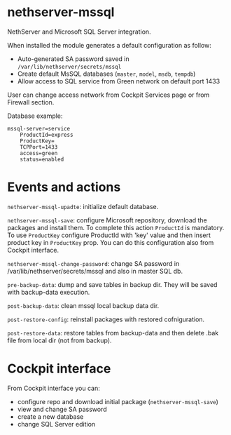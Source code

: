 # nethserver-mssql
NethServer and Microsoft SQL Server integration.

When installed the module generates a default configuration as follow:
* Auto-generated SA password saved in `/var/lib/nethserver/secrets/mssql`
* Create default MsSQL databases (`master`, `model`, `msdb`, `tempdb`)
* Allow access to SQL service from Green network on default port 1433

User can change access network from Cockpit Services page or from Firewall section.

Database example:

    mssql-server=service
        ProductId=express
        ProductKey=
        TCPPort=1433
        access=green
        status=enabled


Events and actions
==================

`nethserver-mssql-upadte`: initialize default database.

`nethserver-mssql-save`: configure Microsoft repository, download the packages and install them. To complete this action `ProductId` is mandatory. To use `ProductKey` configure ProductId with 'key' value and then insert product key in `ProductKey` prop. You can do this configuration also from Cockpit interface.

`nethserver-mssql-change-password`: change SA password in /var/lib/nethserver/secrets/mssql and also in master SQL db.

`pre-backup-data`: dump and save tables in backup dir. They will be saved with backup-data execution.

`post-backup-data`: clean mssql local backup data dir.

`post-restore-config`: reinstall packages with restored cofniguration.

`post-restore-data`: restore tables from backup-data and then delete .bak file from local dir (not from backup).


Cockpit interface
=================

From Cockpit interface you can:
* configure repo and download initial package (`nethserver-mssql-save`)
* view and change SA password
* create a new database
* change SQL Server edition
